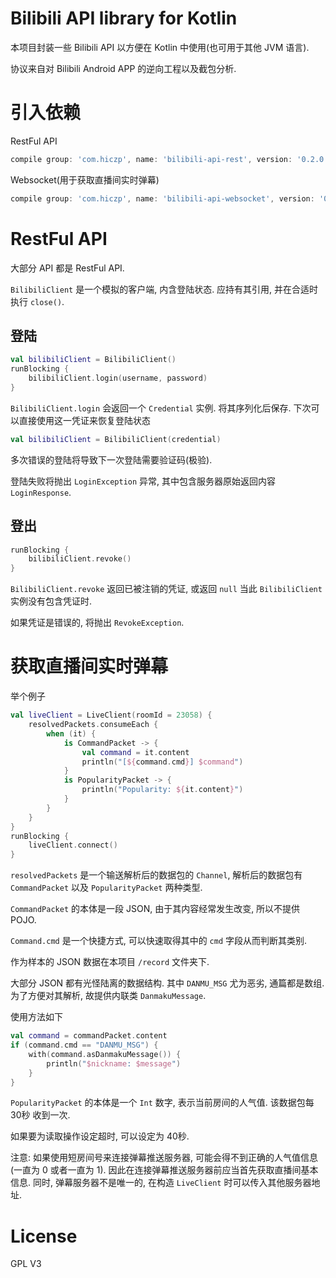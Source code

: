 # Bilibili API library for Kotlin
本项目封装一些 Bilibili API 以方便在 Kotlin 中使用(也可用于其他 JVM 语言).
 
协议来自对 Bilibili Android APP 的逆向工程以及截包分析.

# 引入依赖
RestFul API
```groovy
compile group: 'com.hiczp', name: 'bilibili-api-rest', version: '0.2.0'
```

Websocket(用于获取直播间实时弹幕)
```groovy
compile group: 'com.hiczp', name: 'bilibili-api-websocket', version: '0.2.0'
```

# RestFul API
大部分 API 都是 RestFul API.

`BilibiliClient` 是一个模拟的客户端, 内含登陆状态. 应持有其引用, 并在合适时执行 `close()`.

## 登陆
```kotlin
val bilibiliClient = BilibiliClient()
runBlocking {
    bilibiliClient.login(username, password)
}
```

`BilibiliClient.login` 会返回一个 `Credential` 实例. 将其序列化后保存. 下次可以直接使用这一凭证来恢复登陆状态

```kotlin
val bilibiliClient = BilibiliClient(credential)
```

多次错误的登陆将导致下一次登陆需要验证码(极验).

登陆失败将抛出 `LoginException` 异常, 其中包含服务器原始返回内容 `LoginResponse`.

## 登出
```kotlin
runBlocking {
    bilibiliClient.revoke()
}
```

`BilibiliClient.revoke` 返回已被注销的凭证, 或返回 `null` 当此 `BilibiliClient` 实例没有包含凭证时.

如果凭证是错误的, 将抛出 `RevokeException`.

# 获取直播间实时弹幕
举个例子
```kotlin
val liveClient = LiveClient(roomId = 23058) {
    resolvedPackets.consumeEach {
        when (it) {
            is CommandPacket -> {
                val command = it.content
                println("[${command.cmd}] $command")
            }
            is PopularityPacket -> {
                println("Popularity: ${it.content}")
            }
        }
    }
}
runBlocking {
    liveClient.connect()
}
```

`resolvedPackets` 是一个输送解析后的数据包的 `Channel`, 解析后的数据包有 `CommandPacket` 以及 `PopularityPacket` 两种类型.

`CommandPacket` 的本体是一段 JSON, 由于其内容经常发生改变, 所以不提供 POJO.

`Command.cmd` 是一个快捷方式, 可以快速取得其中的 `cmd` 字段从而判断其类别.

作为样本的 JSON 数据在本项目 `/record` 文件夹下.

大部分 JSON 都有光怪陆离的数据结构. 其中 `DANMU_MSG` 尤为恶劣, 通篇都是数组. 为了方便对其解析, 故提供内联类 `DanmakuMessage`.

使用方法如下

```kotlin
val command = commandPacket.content
if (command.cmd == "DANMU_MSG") {
    with(command.asDanmakuMessage()) {
        println("$nickname: $message")
    }
}
```

`PopularityPacket` 的本体是一个 `Int` 数字, 表示当前房间的人气值. 该数据包每 30秒 收到一次.

如果要为读取操作设定超时, 可以设定为 40秒.

注意: 如果使用短房间号来连接弹幕推送服务器, 可能会得不到正确的人气值信息(一直为 0 或者一直为 1). 因此在连接弹幕推送服务器前应当首先获取直播间基本信息. 同时, 弹幕服务器不是唯一的, 在构造 `LiveClient` 时可以传入其他服务器地址.

# License
GPL V3
